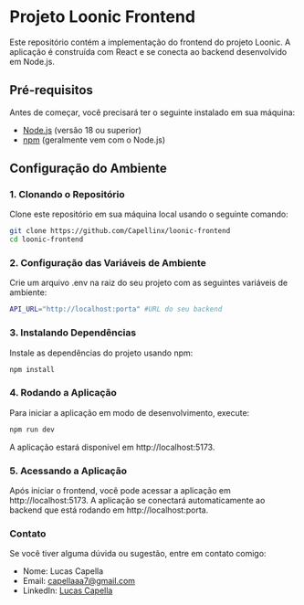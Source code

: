 # Projeto Loonic Frontend

Este repositório contém a implementação do frontend do projeto Loonic. A aplicação é construída com React e se conecta ao backend desenvolvido em Node.js.

## Pré-requisitos

Antes de começar, você precisará ter o seguinte instalado em sua máquina:

- [Node.js](https://nodejs.org/) (versão 18 ou superior)
- [npm](https://www.npmjs.com/) (geralmente vem com o Node.js)

## Configuração do Ambiente

### 1. Clonando o Repositório

Clone este repositório em sua máquina local usando o seguinte comando:

```bash
git clone https://github.com/Capellinx/loonic-frontend
cd loonic-frontend
````

### 2. Configuração das Variáveis de Ambiente
Crie um arquivo .env na raiz do seu projeto com as seguintes variáveis de ambiente:

```bash
API_URL="http://localhost:porta" #URL do seu backend
````

### 3. Instalando Dependências
Instale as dependências do projeto usando npm:
```bash
npm install
````

### 4. Rodando a Aplicação
Para iniciar a aplicação em modo de desenvolvimento, execute:
```bash
npm run dev
````

A aplicação estará disponível em http://localhost:5173.

### 5. Acessando a Aplicação
Após iniciar o frontend, você pode acessar a aplicação em http://localhost:5173. A aplicação se conectará automaticamente ao backend que está rodando em http://localhost:porta.

### Contato
Se você tiver alguma dúvida ou sugestão, entre em contato comigo:

- Nome: Lucas Capella
- Email: capellaaa7@gmail.com
- LinkedIn: [Lucas Capella](https://www.linkedin.com/in/lucas-capella-dev/)